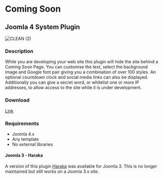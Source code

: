 # Coming Soon
## Joomla 4 System Plugin
![CLEAN (2)](https://user-images.githubusercontent.com/1296369/202232592-b52cca50-5797-461c-9095-d95bbae37400.png)


### Description
While you are developing your web site this plugin will hide the site behind a Coming Soon Page. You can customise the text, select the background image and Google font pair giving you a combination of over 100 styles. An optional countdown clock and social media links can also be displayed. Additionally you can give a secret word, or whitelist one or more IP addresses, to allow access to the site while it is under development.

### Download
[Link](https://github.com/brianteeman/comingsoon/archive/refs/tags/1.0.0.zip)

### Requirements
- Joomla 4.x
- Any template
- No external libraries

#### Joomla 3 - Haraka
A version of this plugin [Haraka](https://github.com/brianteeman/haraka) was available for Joomla 3. This is no longer maintained but still works on a Joomla 3.x site.
